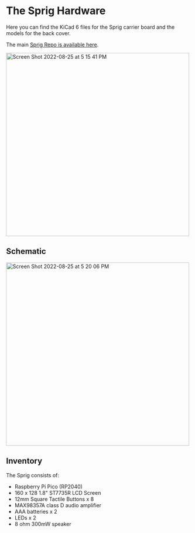 # The Sprig Hardware

Here you can find the KiCad 6 files for the Sprig carrier board and the models for the back cover.

The main [Sprig Repo is available here](https://www.github.com/hackclub/sprig).

<img width="500" alt="Screen Shot 2022-08-25 at 5 15 41 PM" src="https://user-images.githubusercontent.com/27078897/186770863-cac52365-aa9e-4d3e-b236-fa8719226684.png">

## Schematic

<img width="500" alt="Screen Shot 2022-08-25 at 5 20 06 PM" src="https://user-images.githubusercontent.com/27078897/186770959-c2b3ba81-9fde-482f-b4ac-9c8392906893.png">

## Inventory

The Sprig consists of:

- Raspberry Pi Pico (RP2040)
- 160 x 128 1.8" ST7735R LCD Screen
- 12mm Square Tactile Buttons x 8
- MAX98357A class D audio amplifier
- AAA batteries x 2
- LEDs x 2
- 8 ohm 300mW speaker
